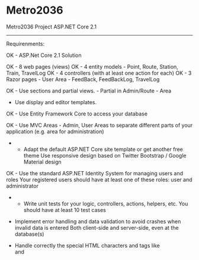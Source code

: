 # Metro2036
Metro2036 Project ASP.NET Core 2.1

----------------------------------------------------------------------------------------------------
Requirenments:

OK - ASP.Net Core 2.1 Solution

OK - 8 web pages (views)
OK - 4 entity models -  Point, Route, Station, Train, TravelLog
OK - 4 controllers  (with at least one action for each)
OK - 3 Razor pages - User Area - FeedBack, FeedBackLog, TravelLog

OK - Use sections and partial views. - Partial in Admin/Route - Area
* Use display and editor templates.

OK - Use Entity Framework Core to access your database

OK - Use MVC Areas - Admin, User Areas
	to separate different parts of your application (e.g. area for administration)

* -  Adapt the default ASP.NET Core site template or get another free theme
	Use responsive design based on Twitter Bootstrap / Google Material design
	
OK - Use the standard ASP.NET Identity System for managing users and roles
	Your registered users should have at least one of these roles: user and administrator
	
* - Write unit tests for your logic, controllers, actions, helpers, etc.
	You should have at least 10 test cases

* Implement error handling and data validation to avoid crashes when invalid data is entered
	Both 
		client-side and 
		server-side, even at the 
		database(s)

* Handle correctly the special HTML characters and tags like <br /> and <script> (escape special characters)

OK - Use Dependency Injection - Services Injection
	The built-in one in ASP.NET Core is perfectly fine

OK - Optionally, use AutoМapping

* Prevent from security vulnerabilities like SQL Injection, XSS, CSRF, parameter tampering, etc.

Bonuses
OK - Host the application in a cloud environment, e.g. in AppHarbor or Azure
	Hosted in Azure

---------------------------------------------------------------------------------------------------------
Assessment Criteria
* Functionality – 0…20
* Implementing controllers correctly (controllers should do only their work) – 0...5
* Implementing views correctly (using display and editor templates) – 0…5
* Unit tests (unit test for some of the controllers using mocking) – 0…10
* Security (prevent SQL injection, XSS, CSRF, parameter tampering, etc.) – 0…5
* Data validation (validation in the models and input models) – 0…10
* Using auto mapper and inversion of control – 0…5
* Using areas with multiple layouts – 0…10
* Code quality (well-structured code, following the MVC pattern, following SOLID principles, etc.) – 0…10
* Bonus (bonus points are given for exceptional project) – 0…25
--------------------------------------------------------------------------------------------------------
ToDo:

Home Page - Add some content
Abount Page - Add some content
Contact - Add contacts
FeedBack Form ?


Admin Area:
(As Drop Down)
User Maangement
	Index - UserID, User Name, EMail, Actions(Edit, Delete) | Add New Userg
Role Maangement

User Management - CRUD, Roles management


Points Routes Stations Trains - in DropDown Menu - Management
	- With View and Bind Model 

Identity Area :
	 Scaffold required pages

User Area:
	Home Paage 

Models:
Point - Service, 
Route - Service, Controler, View()
Station - Service, Controler, View()
Train - Service, 

Travel Log
User

--------------------------------------------------------------------------------------------------------
